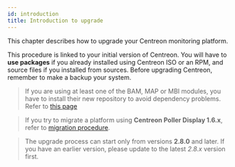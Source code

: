 ```yaml
---
id: introduction
title: Introduction to upgrade
---
```


This chapter describes how to upgrade your Centreon monitoring platform.

This procedure is linked to your initial version of Centreon. You will have to
**use packages** if you already installed using Centreon ISO or an RPM, and
source files if you installed from sources. Before upgrading Centreon, remember
to make a backup your system.

> If you are using at least one of the BAM, MAP or MBI modules, you have to install
> their new repository to avoid dependency problems.
> Refer to [this page](../reporting/upgrade.html#update-the-repository)

> If you try to migrate a platform using **Centreon Poller Display 1.6.x**, refer
> to [migration procedure](../migrate/poller-display-to-remote-server.html).

> The upgrade process can start only from versions **2.8.0** and later. If you
> have an earlier version, please update to the latest *2.8.x* version first.
